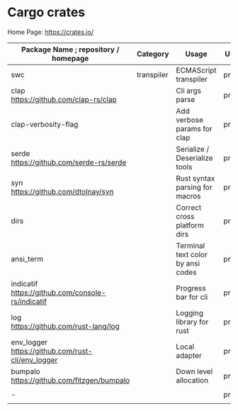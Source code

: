 # Cargo crates

Home Page: https://crates.io/

| Package Name ; repository / homepage                                  | Category   | Usage                             | Use Level  | Tags       |
| --------------------------------------------------------------------- | ---------- | --------------------------------- | ---------- | ---------- |
| swc                     <br/>                                         | transpiler | ECMAScript transpiler             | production | javascript |
| clap                    <br/> https://github.com/clap-rs/clap         |            | Cli args parse                    | production |            |
| clap-verbosity-flag     <br/>                                         |            | Add verbose params for clap       | production |            |
| serde                   <br/> https://github.com/serde-rs/serde       |            | Serialize / Deserialize tools     | production |            |
| syn                     <br/> https://github.com/dtolnay/syn          |            | Rust syntax parsing for macros    | production |            |
| dirs                    <br/>                                         |            | Correct cross platform dirs       | production |            |
| ansi_term               <br/>                                         |            | Terminal text color by ansi codes | production |            |
| indicatif               <br/> https://github.com/console-rs/indicatif |            | Progress bar for cli              | production |            |
| log                     <br/> https://github.com/rust-lang/log        |            | Logging library for rust          | production |            |
| env_logger              <br/> https://github.com/rust-cli/env_logger  |            | Local adapter                     | production |            |
| bumpalo                 <br/> https://github.com/fitzgen/bumpalo      |            | Down level allocation             | production |            |
|                                                                       |            |                                   |            |            |
| -                       <br/>                                         |            |                                   | production |            |
|                                                                       |            |                                   |            |            |
